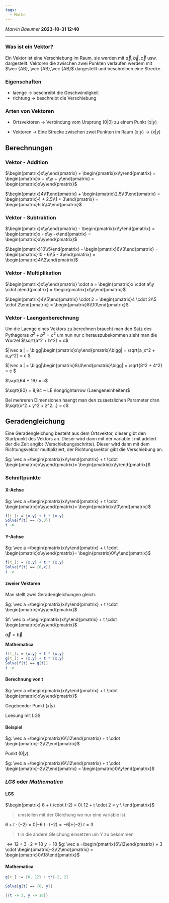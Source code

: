 ```yaml
---
tags:
  - Mathe
---
```

*Marvin Baeumer* **2023-10-31 12:40**

---
### Was ist ein Vektor?
Ein Vektor ist eine Verschiebung im Raum, sie werden mit $\vec a, \vec b, \vec c$ usw. dargestellt. Vektoren die zwischen zwei Punkten verlaufen werdem mit $\vec {AB}, \vec {AB},\vec {AB}$ dargestellt und beschreiben eine Strecke.

### Eigenschaften
- laenge $\rightarrow$ beschreibt die Geschwindigkeit
- richtung $\rightarrow$ beschreibt die Verschiebung

### Arten von Vektoren
- Ortsvektoren $\rightarrow$ Verbindung vom Ursprung $(0 | 0)$ zu einem Punkt $(x|y)$

- Vektoren $\rightarrow$ Eine Strecke zwischen zwei Punkten im Raum $(x|y) \rightarrow (x|y)$ 

## **Berechnungen**
### **Vektor - Addition**
$\begin{pmatrix}x\\y\end{pmatrix} + \begin{pmatrix}x\\y\end{pmatrix} = \begin{pmatrix}x + x\\y + y\end{pmatrix} = \begin{pmatrix}x\\y\end{pmatrix}$

$\begin{pmatrix}4\\1\end{pmatrix} + \begin{pmatrix}2.5\\3\end{pmatrix} = \begin{pmatrix}4 + 2.5\\1 + 3\end{pmatrix} = \begin{pmatrix}6.5\\4\end{pmatrix}$

### **Vektor - Subtraktion**
$\begin{pmatrix}x\\y\end{pmatrix} - \begin{pmatrix}x\\y\end{pmatrix} = \begin{pmatrix}x - x\\y -x\end{pmatrix} = \begin{pmatrix}x\\y\end{pmatrix}$

$\begin{pmatrix}10\\5\end{pmatrix} - \begin{pmatrix}6\\3\end{pmatrix} = \begin{pmatrix}10 - 6\\5 - 3\end{pmatrix} = \begin{pmatrix}4\\2\end{pmatrix}$

### **Vektor - Multiplikation**
$\begin{pmatrix}x\\y\end{pmatrix} \cdot a = \begin{pmatrix}x \cdot a\\y \cdot a\end{pmatrix} = \begin{pmatrix}x\\y\end{pmatrix}$

$\begin{pmatrix}4\\5\end{pmatrix} \cdot 2 = \begin{pmatrix}4 \cdot 2\\5 \cdot 2\end{pmatrix} = \begin{pmatrix}8\\10\end{pmatrix}$

### **Vektor - Laengenberechnung**
Um die Laenge eines Vektors zu berechnen braucht man den Satz des Pythagoras $a^2 + b^2 = c^2$ um nun nur c herauszubekommen zieht man die Wurzel $\sqrt{a^2 + b^2} = c$

$|\vec a | = \bigg|\begin{pmatrix}x\\y\end{pmatrix}\bigg| = \sqrt{a_x^2 + a_y^2} = c $

$|\vec a | = \bigg|\begin{pmatrix}8\\4\end{pmatrix}\bigg| = \sqrt{8^2 + 4^2} = c $

$\sqrt{64 + 16} = c$

$\sqrt{80} = 8,94 ~ LE \longrightarrow (Laengeneinheiten)$

Bei mehreren Dimensionen haengt man den zusaetzlichen Parameter dran $\sqrt{x^2 + y^2 + z^2...} = c$

## Geradengleichung
Eine Geradengleichung besteht aus dem Ortsvektor, dieser gibt den Startpunkt des Vektors an. Dieser wird dann mit der variable t mit addiert der die Zeit angibt (Verschiebungsschritte). Dieser wird dann mit dem Richtungsvektor multipliziert, der Richtungsvektor gibt die Verschiebung an.

$g: \vec a =\begin{pmatrix}x\\y\end{pmatrix} + t \cdot \begin{pmatrix}x\\y\end{pmatrix}= \begin{pmatrix}x\\y\end{pmatrix}$

### Schnittpunkte 
#### **X-Achse**
$g: \vec a =\begin{pmatrix}x\\y\end{pmatrix} + t \cdot \begin{pmatrix}x\\y\end{pmatrix}= \begin{pmatrix}x\\0\end{pmatrix}$
```mathematica
f[t_]: = {x,y} + t * {x,y}
Solve[f[t] == {x,0}]
t -> 
```
#### **Y-Achse**
$g: \vec a =\begin{pmatrix}x\\y\end{pmatrix} + t \cdot \begin{pmatrix}x\\y\end{pmatrix}= \begin{pmatrix}0\\y\end{pmatrix}$
```mathematica
f[t_]: = {x,y} + t * {x,y}
Solve[f[t] == {0,x}]
t -> 
```
#### **zweier Vektoren**
Man stellt zwei Geradengleichungen gleich.

$g: \vec a =\begin{pmatrix}x\\y\end{pmatrix} + t \cdot \begin{pmatrix}x\\y\end{pmatrix}$

$f: \vec b =\begin{pmatrix}x\\y\end{pmatrix} + t \cdot \begin{pmatrix}x\\y\end{pmatrix}$

$\vec a = \vec b$

**Mathematica**
```mathematica
f[t_]: = {x,y} + t * {x,y}
g[t_]: = {x,y} + t * {x,y}
Solve[f[t] == g[t]]
t -> 
```
#### **Berechnung von t**
$g: \vec a =\begin{pmatrix}x\\y\end{pmatrix} + t \cdot \begin{pmatrix}x\\y\end{pmatrix}$

Gegebender Punkt $(x|y)$

Loesung mit LGS

#### **Beispiel**
$g: \vec a =\begin{pmatrix}6\\12\end{pmatrix} + t \cdot \begin{pmatrix}-2\\2\end{pmatrix}$

Punkt $(0|y)$

$g: \vec a =\begin{pmatrix}6\\12\end{pmatrix} + t \cdot \begin{pmatrix}-2\\2\end{pmatrix} = \begin{pmatrix}0\\y\end{pmatrix}$

### *LGS* oder *Mathematica*
#### **LGS**
$\begin{pmatrix} 6 + t \cdot (-2) = 0\ 12 + t \cdot 2 = y \ \end{pmatrix}$
> umstellen mit der Gleichung wo nur eine variable ist.

$6 + t \cdot (-2) = 0 | - 6$
$t \cdot (-2) = -6 | \div (-2)$
$t = 3$
> t in die andere Gleichung einsetzen um Y zu bekommen

$\Leftrightarrow 12 + 3 \cdot 2 = 18$
$y = 18$
$g: \vec a =\begin{pmatrix}6\\12\end{pmatrix} + 3 \cdot \begin{pmatrix}-2\\2\end{pmatrix} = \begin{pmatrix}0\\18\end{pmatrix}$

#### **Mathematica**
```mathematica
g[t_] := {6, 12} + t*{-2, 2}

Solve[g[t] == {0, y}]

{{t -> 3, y -> 18}}
```